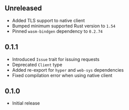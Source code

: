 Unreleased
----------
- Added TLS support to native client
- Bumped minimum supported Rust version to `1.54`
- Pinned `wasm-bindgen` dependency to `0.2.74`


0.1.1
-----
- Introduced `Issue` trait for issuing requests
- Deprecated `Client` type
- Added re-export for `hyper` and `web-sys` dependencies
- Fixed compilation error when using native client


0.1.0
-----
- Initial release
